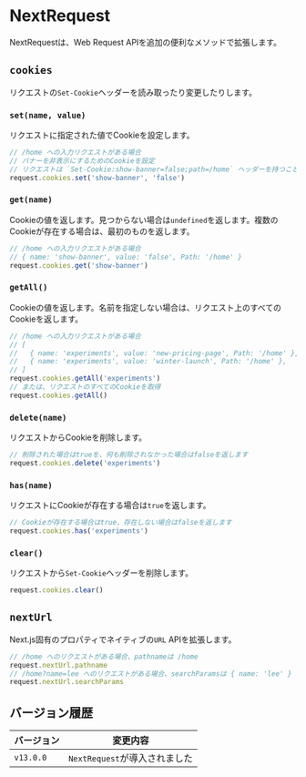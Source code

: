 # NextRequest

NextRequestは、Web Request APIを追加の便利なメソッドで拡張します。

## `cookies`

リクエストの`Set-Cookie`ヘッダーを読み取ったり変更したりします。

### `set(name, value)`

リクエストに指定された値でCookieを設定します。

```javascript
// /home への入力リクエストがある場合
// バナーを非表示にするためのCookieを設定
// リクエストは `Set-Cookie:show-banner=false;path=/home` ヘッダーを持つことになります
request.cookies.set('show-banner', 'false')
```

### `get(name)`

Cookieの値を返します。見つからない場合は`undefined`を返します。複数のCookieが存在する場合は、最初のものを返します。

```javascript
// /home への入力リクエストがある場合
// { name: 'show-banner', value: 'false', Path: '/home' }
request.cookies.get('show-banner')
```

### `getAll()`

Cookieの値を返します。名前を指定しない場合は、リクエスト上のすべてのCookieを返します。

```javascript
// /home への入力リクエストがある場合
// [
//   { name: 'experiments', value: 'new-pricing-page', Path: '/home' },
//   { name: 'experiments', value: 'winter-launch', Path: '/home' },
// ]
request.cookies.getAll('experiments')
// または、リクエストのすべてのCookieを取得
request.cookies.getAll()
```

### `delete(name)`

リクエストからCookieを削除します。

```javascript
// 削除された場合はtrueを、何も削除されなかった場合はfalseを返します
request.cookies.delete('experiments')
```

### `has(name)`

リクエストにCookieが存在する場合は`true`を返します。

```javascript
// Cookieが存在する場合はtrue、存在しない場合はfalseを返します
request.cookies.has('experiments')
```

### `clear()`

リクエストから`Set-Cookie`ヘッダーを削除します。

```javascript
request.cookies.clear()
```

## `nextUrl`

Next.js固有のプロパティでネイティブの`URL` APIを拡張します。

```javascript
// /home へのリクエストがある場合、pathnameは /home
request.nextUrl.pathname
// /home?name=lee へのリクエストがある場合、searchParamsは { name: 'lee' }
request.nextUrl.searchParams
```

## バージョン履歴

| バージョン | 変更内容 |
|---------|---------|
| `v13.0.0` | `NextRequest`が導入されました |
